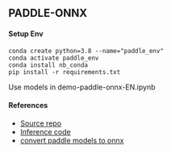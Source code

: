 ## PADDLE-ONNX

#### Setup Env
```
conda create python=3.8 --name="paddle_env"
conda activate paddle_env
conda install nb_conda
pip install -r requirements.txt
```

Use models in demo-paddle-onnx-EN.ipynb

#### References
- [Source repo](https://github.com/PaddlePaddle/PaddleOCR)
- [Inference code](https://blog.csdn.net/weixin_44898889/article/details/123827687)
- [convert paddle models to onnx](https://github.com/PaddlePaddle/PaddleOCR/blob/release/2.5/deploy/paddle2onnx/readme.md)
